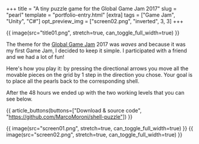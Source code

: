 +++
title = "A tiny puzzle game for the Global Game Jam 2017"
slug = "pearl"
template = "portfolio-entry.html"
[extra]
tags = ["Game Jam", "Unity", "C#"]
opt_preview_img = ["screen02.png", "inverted", 3, 3]
+++

{{ image(src="title01.png", stretch=true, can_toggle_full_width=true) }}

The theme for the [Global Game Jam](https://globalgamejam.org/) 2017 was *waves* and because it was my first Game Jam, I decided to keep it simple. I participated with a friend and we had a lot of fun!

Here's how you play it: by pressing the directional arrows you move all the movable pieces on the grid by 1 step in the direction you chose. Your goal is to place all the pearls back to the corresponding shell.

After the 48 hours we ended up with the two working levels that you can see below.

{{ article_buttons(buttons=["Download & source code", "https://github.com/MarcoMoroni/shell-puzzle"]) }}

{{ image(src="screen01.png", stretch=true, can_toggle_full_width=true) }}
{{ image(src="screen02.png", stretch=true, can_toggle_full_width=true) }}
